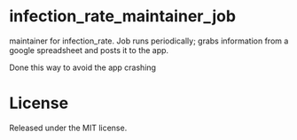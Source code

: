# infection_rate_maintainer_job
maintainer for infection_rate. Job runs periodically; grabs information from a google spreadsheet and posts it to the app.

Done this way to avoid the app crashing

# License

Released under the MIT license.
